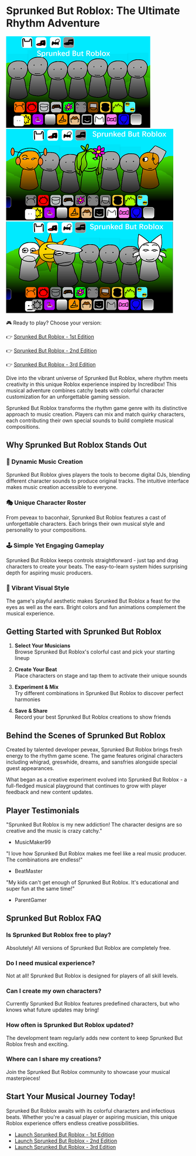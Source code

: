 # Sprunked But Roblox: The Ultimate Rhythm Adventure

![Sprunked But Roblox](https://raw.githubusercontent.com/sprunkiscrunkly/sprunked-but-roblox/refs/heads/main/sprunked-but-roblox.png "Sprunked But Roblox")
![Sprunked But Roblox](https://raw.githubusercontent.com/sprunkiscrunkly/sprunked-but-roblox/refs/heads/main/sprunked-but-roblox-2.png "Sprunked But Roblox")
![Sprunked But Roblox](https://raw.githubusercontent.com/sprunkiscrunkly/sprunked-but-roblox/refs/heads/main/sprunked-but-roblox-3.png "Sprunked But Roblox")

🎮 Ready to play? Choose your version:

👉 [Sprunked But Roblox - 1st Edition](https://sprunksters.com/sprunked-but-roblox/ "Sprunked But Roblox")

👉 [Sprunked But Roblox - 2nd Edition](https://sprunkiscrunkly.com/sprunked-but-roblox/ "Sprunked But Roblox")

👉 [Sprunked But Roblox - 3rd Edition](https://sprunkipyramixed.com/sprunked-but-roblox/ "Sprunked But Roblox")

Dive into the vibrant universe of Sprunked But Roblox, where rhythm meets creativity in this unique Roblox experience inspired by Incredibox! This musical adventure combines catchy beats with colorful character customization for an unforgettable gaming session.

Sprunked But Roblox transforms the rhythm game genre with its distinctive approach to music creation. Players can mix and match quirky characters, each contributing their own special sounds to build complete musical compositions.

## Why Sprunked But Roblox Stands Out

### 🎵 Dynamic Music Creation
Sprunked But Roblox gives players the tools to become digital DJs, blending different character sounds to produce original tracks. The intuitive interface makes music creation accessible to everyone.

### 🎭 Unique Character Roster
From peveax to baconhair, Sprunked But Roblox features a cast of unforgettable characters. Each brings their own musical style and personality to your compositions.

### 🕹️ Simple Yet Engaging Gameplay
Sprunked But Roblox keeps controls straightforward - just tap and drag characters to create your beats. The easy-to-learn system hides surprising depth for aspiring music producers.

### 🌈 Vibrant Visual Style
The game's playful aesthetic makes Sprunked But Roblox a feast for the eyes as well as the ears. Bright colors and fun animations complement the musical experience.

## Getting Started with Sprunked But Roblox

1. **Select Your Musicians**  
   Browse Sprunked But Roblox's colorful cast and pick your starting lineup

2. **Create Your Beat**  
   Place characters on stage and tap them to activate their unique sounds

3. **Experiment & Mix**  
   Try different combinations in Sprunked But Roblox to discover perfect harmonies

4. **Save & Share**  
   Record your best Sprunked But Roblox creations to show friends

## Behind the Scenes of Sprunked But Roblox

Created by talented developer peveax, Sprunked But Roblox brings fresh energy to the rhythm game scene. The game features original characters including whigrad, greswhide, dreams, and sansfries alongside special guest appearances.

What began as a creative experiment evolved into Sprunked But Roblox - a full-fledged musical playground that continues to grow with player feedback and new content updates.

## Player Testimonials

"Sprunked But Roblox is my new addiction! The character designs are so creative and the music is crazy catchy."  
- MusicMaker99

"I love how Sprunked But Roblox makes me feel like a real music producer. The combinations are endless!"  
- BeatMaster

"My kids can't get enough of Sprunked But Roblox. It's educational and super fun at the same time!"  
- ParentGamer

## Sprunked But Roblox FAQ

### Is Sprunked But Roblox free to play?
Absolutely! All versions of Sprunked But Roblox are completely free.

### Do I need musical experience?
Not at all! Sprunked But Roblox is designed for players of all skill levels.

### Can I create my own characters?
Currently Sprunked But Roblox features predefined characters, but who knows what future updates may bring!

### How often is Sprunked But Roblox updated?
The development team regularly adds new content to keep Sprunked But Roblox fresh and exciting.

### Where can I share my creations?
Join the Sprunked But Roblox community to showcase your musical masterpieces!

## Start Your Musical Journey Today!

Sprunked But Roblox awaits with its colorful characters and infectious beats. Whether you're a casual player or aspiring musician, this unique Roblox experience offers endless creative possibilities.

- [Launch Sprunked But Roblox - 1st Edition](https://sprunksters.com/sprunked-but-roblox/)
- [Launch Sprunked But Roblox - 2nd Edition](https://sprunkiscrunkly.com/sprunked-but-roblox/)
- [Launch Sprunked But Roblox - 3rd Edition](https://sprunkipyramixed.com/sprunked-but-roblox/)
